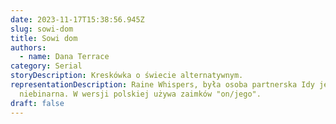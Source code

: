 ```yaml
---
date: 2023-11-17T15:38:56.945Z
slug: sowi-dom
title: Sowi dom
authors:
  - name: Dana Terrace
category: Serial
storyDescription: Kreskówka o świecie alternatywnym.
representationDescription: Raine Whispers, była osoba partnerska Idy jest
  niebinarna. W wersji polskiej używa zaimków "on/jego".
draft: false
---
```

